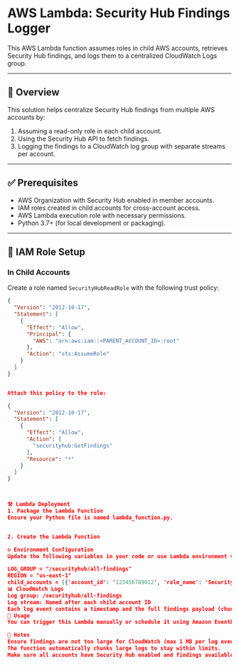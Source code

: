 # AWS Lambda: Security Hub Findings Logger

This AWS Lambda function assumes roles in child AWS accounts, retrieves Security Hub findings, and logs them to a centralized CloudWatch Logs group.

---

## 🧩 Overview

This solution helps centralize Security Hub findings from multiple AWS accounts by:
1. Assuming a read-only role in each child account.
2. Using the Security Hub API to fetch findings.
3. Logging the findings to a CloudWatch log group with separate streams per account.

---

## ✅ Prerequisites

- AWS Organization with Security Hub enabled in member accounts.
- IAM roles created in child accounts for cross-account access.
- AWS Lambda execution role with necessary permissions.
- Python 3.7+ (for local development or packaging).

---

## 🔐 IAM Role Setup

### In Child Accounts

Create a role named `SecurityHubReadRole` with the following trust policy:

```json
{
  "Version": "2012-10-17",
  "Statement": [
    {
      "Effect": "Allow",
      "Principal": {
        "AWS": "arn:aws:iam::<PARENT_ACCOUNT_ID>:root"
      },
      "Action": "sts:AssumeRole"
    }
  ]
}


Attach this policy to the role:

{
  "Version": "2012-10-17",
  "Statement": [
    {
      "Effect": "Allow",
      "Action": [
        "securityhub:GetFindings"
      ],
      "Resource": "*"
    }
  ]
}



🛠️ Lambda Deployment
1. Package the Lambda Function
Ensure your Python file is named lambda_function.py.


2. Create the Lambda Function

⚙️ Environment Configuration
Update the following variables in your code or use Lambda environment variables:

LOG_GROUP = "/securityhub/all-findings"
REGION = "us-east-1"
child_accounts = [{'account_id': '123456789012', 'role_name': 'SecurityHubReadRole'}]
📊 CloudWatch Logs
Log group: /securityhub/all-findings
Log stream: Named after each child account ID
Each log event contains a timestamp and the full findings payload (chunked if large)
🚀 Usage
You can trigger this Lambda manually or schedule it using Amazon EventBridge (e.g., every 6 hours).

📌 Notes
Ensure findings are not too large for CloudWatch (max 1 MB per log event).
The function automatically chunks large logs to stay within limits.
Make sure all accounts have Security Hub enabled and findings available.
